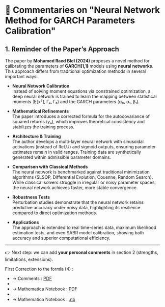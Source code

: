 # 📄 Commentaries on "Neural Network Method for GARCH Parameters Calibration"

## 1. Reminder of the Paper’s Approach

The paper by **Mohamed Raed Blel (2024)** proposes a novel method for calibrating the parameters of **GARCH(1,1)** models using **neural networks**.  
This approach differs from traditional optimization methods in several important ways:

- **Neural Network Calibration**  
  Instead of solving moment equations via constrained optimization, a deep neural network is trained to learn the mapping between statistical moments (E[x²], Γ₄, Γ₆) and the GARCH parameters (α₀, α₁, β₁).  

- **Mathematical Refinements**  
  The paper introduces a corrected formula for the autocovariance of squared returns (γₙ), which improves theoretical consistency and stabilizes the training process.  

- **Architecture & Training**  
  The author develops a multi-layer neural network with sinusoidal activations (instead of ReLU) and sigmoid outputs, ensuring parameter estimates remain in valid ranges. Training data are synthetically generated within admissible parameter domains.  

- **Comparison with Classical Methods**  
  The neural network is benchmarked against traditional minimization algorithms (SLSQP, Differential Evolution, Couenne, Random Search). While classical solvers struggle in irregular or noisy parameter spaces, the neural network achieves faster, more stable convergence.  

- **Robustness Tests**  
  Perturbation studies demonstrate that the neural network retains predictive accuracy under noisy data, highlighting its resilience compared to direct optimization methods.  

- **Applications**  
  The approach is extended to real time-series data, maximum likelihood estimation tests, and even SABR model calibration, showing both accuracy and superior computational efficiency.  

---

👉 Next step: we can add **your personal comments** in section 2 (strengths, limitations, extensions).  

First Correction to the formla (4) :

-  → Comments : [PDF](./Correction_GARCH6.pdf)
-  
-  → Mathematica Notebook : [PDF](./Moments_GARCH.pdf)
-  
- → Mathematica Notebook : [.nb](./Moments_GARCH.nb)

